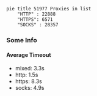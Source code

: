 
```mermaid
pie title 51977 Proxies in list
    "HTTP" : 22888
    "HTTPS": 6571
    "SOCKS" : 28357
```

### Some Info
#### Average Timeout

- mixed: 3.3s
- http: 1.5s
- https: 8.3s
- socks: 4.9s